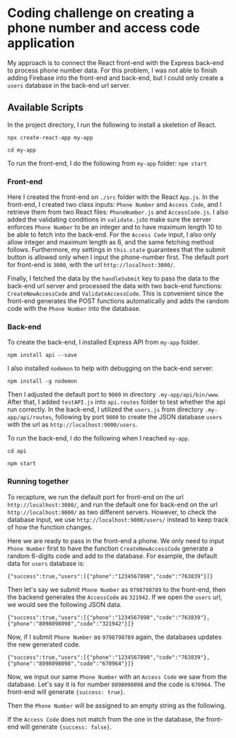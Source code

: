 # Coding challenge on creating a phone number and access code application


My approach is to connect the React front-end with the Express back-end to process phone number data.
For this problem, I was not able to finish adding Firebase into the front-end and back-end, but 
I could only create a `users` database in the back-end url server. 


## Available Scripts

In the project directory, I run the following to install a skeletion of React.

`npx create-react-app my-app`

`cd my-app`


To run the front-end, I do the following from `my-app` folder:
`npm start`
### Front-end
Here I created the front-end on `./src` folder with the React `App.js`. In the front-end, 
I created two class inputs: `Phone Number` and `Access Code`, and I retrieve them 
from two React files: `PhoneNumber.js` and `AccessCode.js`. I also added the validating conditions
in `validate.js`to make sure the server enforces `Phone Number` to be an integer and to have maximum length 10 
to be able to fetch into the back-end. For the `Access Code` input,
I also only allow integer and maximum length as 6, and the same fetching method follows. Furthermore, 
my settings in `this.state` guarantees that the submit button is allowed only when I input the phone-number first.
The default port for front-end is `3000`, with the url `http://localhost:3000/`.

Finally, I fetched the data by the `handleSubmit` key to pass the data to the back-end url server and 
processed the data with two back-end functions: `CreateNewAccessCode` and `ValidateAccessCode`. This
is convenient since the front-end generates the POST functions automatically and adds the random code with
the `Phone Number` into the database.


### Back-end
To create the back-end, I installed Express API from `my-app` folder. 

`npm install api --save`

I also installed `nodemon` to help with debugging on the back-end server:

`npm install -g nodemon`

Then I adjusted the default port to `9000` in directory `.my-app/api/bin/www`. After that, I added `testAPI.js` into `api.routes`
folder to test whether the api run correctly. In the back-end, I utilized the `users.js` from directory `.my-app/api/routes`, 
following by port `9000` to create the JSON database `users` with the url as `http://localhost:9000/users`.

To run the back-end, I do the following when I reached `my-app`. 

`cd api`

`npm start`


### Running together
To recapture, we run the default port for front-end on the url `http://localhost:3000/`, 
and run the default one for back-end on the url `http://localhost:9000/` as two different servers.
However, to check the database input, we use  `http://localhost:9000/users/` instead to keep track 
of how the function changes.

Here we are ready to pass in the front-end a phone. We only need to input `Phone Number` first to have the function
`CreateNewAccessCode` generate a random 6-digits code and add to the database. For example, the default data for 
`users` database is:

`{"success":true,"users":[{"phone":"1234567890","code":"763839"}]}`

Then let's say we submit `Phone Number` as `9798798789` to the front-end, then the backend generates the `AccessCode` as `321942`.
 If we open the `users` url, we would see the following JSON data.

`{"success":true,"users":[{"phone":"1234567890","code":"763839"},{"phone":"8098098098","code":"321942"}]}`

Now, if I submit `Phone Number` as `9798798789` again, the databases updates the new generated code.

`{"success":true,"users":[{"phone":"1234567890","code":"763839"},{"phone":"8098098098","code":"670964"}]}`

Now, we input our same `Phone Number` with an `Access Code` we saw from the database. Let's say it is for 
number `8098098098` and the code is `670964`. The front-end will generate `{success: true}`.


Then the `Phone Number` will be assigned to an empty string as the following.


If the `Access Code` does not match from the one in the database, the front-end will generate `{success: false}`.



